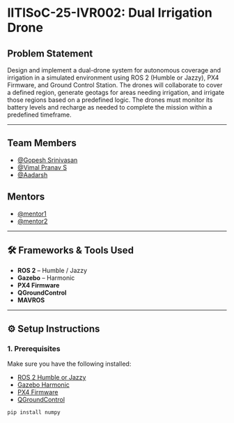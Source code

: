 #  IITISoC-25-IVR002: Dual Irrigation Drone

## Problem Statement  
Design and implement a dual-drone system for autonomous
coverage and irrigation in a simulated environment using ROS
2 (Humble or Jazzy), PX4 Firmware, and Ground Control
Station. The drones will collaborate to cover a defined region,
generate geotags for areas needing irrigation, and irrigate those
regions based on a predefined logic. The drones must monitor
its battery levels and recharge as needed to complete the
mission within a predefined timeframe.

---

##  Team Members

-  [@Gopesh Srinivasan](https://github.com/Gopesh223)
-  [@Vimal Pranav S](https://github.com/VimalPranav)
-  [@Aadarsh](https://github.com/Aadarsh1406)

## Mentors

-  [@mentor1](https://github.com/mentor1)
-  [@mentor2](https://github.com/mentor2)

---

## 🛠️ Frameworks & Tools Used

- **ROS 2** – Humble / Jazzy  
- **Gazebo** – Harmonic  
- **PX4 Firmware**  
- **QGroundControl**  
- **MAVROS**

---

## ⚙️ Setup Instructions

### 1. Prerequisites

Make sure you have the following installed:

- [ROS 2 Humble or Jazzy](https://docs.ros.org/en/humble/index.html)
- [Gazebo Harmonic](https://gazebosim.org/docs/harmonic)
- [PX4 Firmware](https://github.com/PX4/PX4-Autopilot)
- [QGroundControl](https://docs.qgroundcontrol.com/en/getting_started/download_and_install.html)

```bash
pip install numpy

